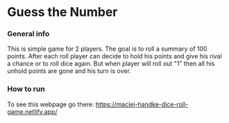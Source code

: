 # Guess the Number

### General info

This is simple game for 2 players.
The goal is to roll a summary of 100 points.
After each roll player can decide to hold his points and give his rival a chance or to roll dice again.
But when player will roll out "1" then all his unhold points are gone and his turn is over.

### How to run

To see this webpage go there:
https://maciej-handke-dice-roll-game.netlify.app/
